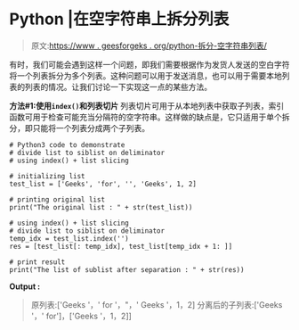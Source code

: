 # Python |在空字符串上拆分列表

> 原文:[https://www . geesforgeks . org/python-拆分-空字符串列表/](https://www.geeksforgeeks.org/python-splitting-list-on-empty-string/)

有时，我们可能会遇到这样一个问题，即我们需要根据作为发货人发送的空白字符将一个列表拆分为多个列表。这种问题可以用于发送消息，也可以用于需要本地列表的列表的情况。让我们讨论一下实现这一点的某些方法。

**方法#1:使用`index()`和列表切片**
列表切片可用于从本地列表中获取子列表，索引函数可用于检查可能充当分隔符的空字符串。这样做的缺点是，它只适用于单个拆分，即只能将一个列表分成两个子列表。

```
# Python3 code to demonstrate
# divide list to siblist on deliminator
# using index() + list slicing 

# initializing list 
test_list = ['Geeks', 'for', '', 'Geeks', 1, 2]

# printing original list
print("The original list : " + str(test_list))

# using index() + list slicing
# divide list to siblist on deliminator
temp_idx = test_list.index('')
res = [test_list[: temp_idx], test_list[temp_idx + 1: ]]

# print result
print("The list of sublist after separation : " + str(res))
```

**Output :**

> 原列表:['Geeks '，' for '，"，' Geeks '，1，2]
> 分离后的子列表:['Geeks '，' for']，['Geeks '，1，2]]